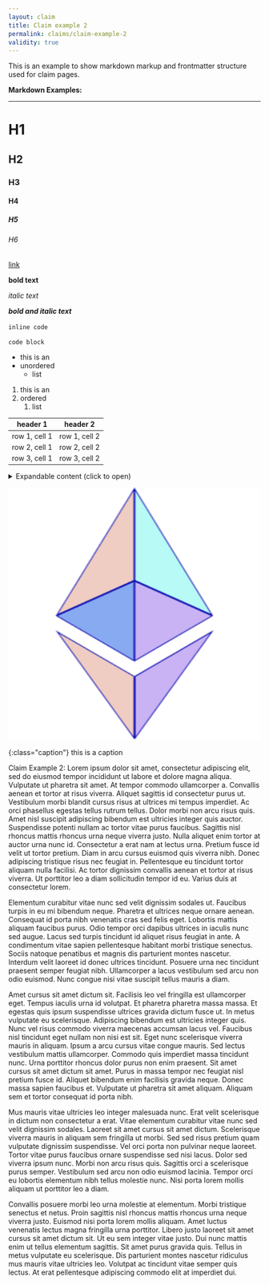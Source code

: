```yaml
---
layout: claim
title: Claim example 2
permalink: claims/claim-example-2
validity: true
---
```


This is an example to show markdown markup and frontmatter structure used for claim pages.



**Markdown Examples:**

---

# H1

## H2

### H3

#### H4

##### H5

###### H6

[link](/t/test/)

**bold text**

*italic text*

__*bold and italic text*__

`inline code`

```
code block
```

- this is an
- unordered
    - list

1. this is an
1. ordered
    1. list

header 1      | header 2
--------------|--------------
row 1, cell 1 | row 1, cell 2
row 2, cell 1 | row 2, cell 2
row 3, cell 1 | row 3, cell 2

<details markdown="1">
  <summary>Expandable content (click to open)</summary>
  Peek a boo!

  - I
    - see
      - you
</details>


![](/assets/img/logo.png)


{:class="caption"}
this is a caption


Claim Example 2: Lorem ipsum dolor sit amet, consectetur adipiscing elit, sed do eiusmod tempor incididunt ut labore et dolore magna aliqua. Vulputate ut pharetra sit amet. At tempor commodo ullamcorper a. Convallis aenean et tortor at risus viverra. Aliquet sagittis id consectetur purus ut. Vestibulum morbi blandit cursus risus at ultrices mi tempus imperdiet. Ac orci phasellus egestas tellus rutrum tellus. Dolor morbi non arcu risus quis. Amet nisl suscipit adipiscing bibendum est ultricies integer quis auctor. Suspendisse potenti nullam ac tortor vitae purus faucibus. Sagittis nisl rhoncus mattis rhoncus urna neque viverra justo. Nulla aliquet enim tortor at auctor urna nunc id. Consectetur a erat nam at lectus urna. Pretium fusce id velit ut tortor pretium. Diam in arcu cursus euismod quis viverra nibh. Donec adipiscing tristique risus nec feugiat in. Pellentesque eu tincidunt tortor aliquam nulla facilisi. Ac tortor dignissim convallis aenean et tortor at risus viverra. Ut porttitor leo a diam sollicitudin tempor id eu. Varius duis at consectetur lorem.

Elementum curabitur vitae nunc sed velit dignissim sodales ut. Faucibus turpis in eu mi bibendum neque. Pharetra et ultrices neque ornare aenean. Consequat id porta nibh venenatis cras sed felis eget. Lobortis mattis aliquam faucibus purus. Odio tempor orci dapibus ultrices in iaculis nunc sed augue. Lacus sed turpis tincidunt id aliquet risus feugiat in ante. A condimentum vitae sapien pellentesque habitant morbi tristique senectus. Sociis natoque penatibus et magnis dis parturient montes nascetur. Interdum velit laoreet id donec ultrices tincidunt. Posuere urna nec tincidunt praesent semper feugiat nibh. Ullamcorper a lacus vestibulum sed arcu non odio euismod. Nunc congue nisi vitae suscipit tellus mauris a diam.

Amet cursus sit amet dictum sit. Facilisis leo vel fringilla est ullamcorper eget. Tempus iaculis urna id volutpat. Et pharetra pharetra massa massa. Et egestas quis ipsum suspendisse ultrices gravida dictum fusce ut. In metus vulputate eu scelerisque. Adipiscing bibendum est ultricies integer quis. Nunc vel risus commodo viverra maecenas accumsan lacus vel. Faucibus nisl tincidunt eget nullam non nisi est sit. Eget nunc scelerisque viverra mauris in aliquam. Ipsum a arcu cursus vitae congue mauris. Sed lectus vestibulum mattis ullamcorper. Commodo quis imperdiet massa tincidunt nunc. Urna porttitor rhoncus dolor purus non enim praesent. Sit amet cursus sit amet dictum sit amet. Purus in massa tempor nec feugiat nisl pretium fusce id. Aliquet bibendum enim facilisis gravida neque. Donec massa sapien faucibus et. Vulputate ut pharetra sit amet aliquam. Aliquam sem et tortor consequat id porta nibh.

Mus mauris vitae ultricies leo integer malesuada nunc. Erat velit scelerisque in dictum non consectetur a erat. Vitae elementum curabitur vitae nunc sed velit dignissim sodales. Laoreet sit amet cursus sit amet dictum. Scelerisque viverra mauris in aliquam sem fringilla ut morbi. Sed sed risus pretium quam vulputate dignissim suspendisse. Vel orci porta non pulvinar neque laoreet. Tortor vitae purus faucibus ornare suspendisse sed nisi lacus. Dolor sed viverra ipsum nunc. Morbi non arcu risus quis. Sagittis orci a scelerisque purus semper. Vestibulum sed arcu non odio euismod lacinia. Tempor orci eu lobortis elementum nibh tellus molestie nunc. Nisi porta lorem mollis aliquam ut porttitor leo a diam.

Convallis posuere morbi leo urna molestie at elementum. Morbi tristique senectus et netus. Proin sagittis nisl rhoncus mattis rhoncus urna neque viverra justo. Euismod nisi porta lorem mollis aliquam. Amet luctus venenatis lectus magna fringilla urna porttitor. Libero justo laoreet sit amet cursus sit amet dictum sit. Ut eu sem integer vitae justo. Dui nunc mattis enim ut tellus elementum sagittis. Sit amet purus gravida quis. Tellus in metus vulputate eu scelerisque. Dis parturient montes nascetur ridiculus mus mauris vitae ultricies leo. Volutpat ac tincidunt vitae semper quis lectus. At erat pellentesque adipiscing commodo elit at imperdiet dui.